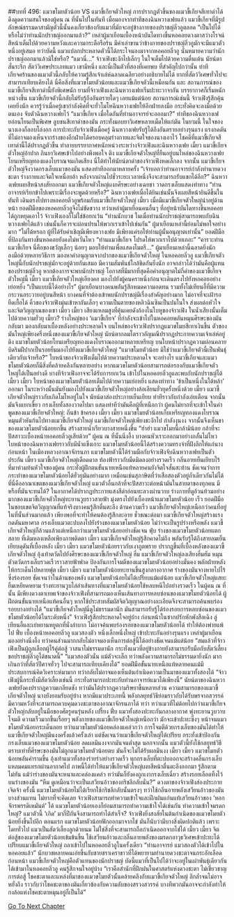 ##บทที่ 496: แมวขโมยตัวน้อย VS แมวขี้เกียจตัวใหญ่
การปรากฏตัวขึ้นของแมวขี้เกียจสีเทาดำได้ดึงดูดความสนใจของผู้คน ณ ที่นั้นไปในทันที
เมื่อมองจากท่าทีของฉินหวางเฟยแล้ว แมวขี้เกียจที่มีรูปลักษณ์ธรรมดาสามัญตัวนี้นั้นคงเกี่ยวข้องกับแมวที่มักจะอยู่ข้างกายของปราชญ์ลิ่วอูตลอด
“เป็นไปได้หรือไม่ว่าท่านนักปราชญ์ออกมาแล้ว?”
เหล่าผู้มาเยือนเบื้องหน้าบันไดทางขึ้นหอคอยดวงตาสว่างโรจน์ สีหน้าเต็มไปด้วยความหวังและความกระตือรือร้น
มีคำเล่าขานว่าข้างกายของปราชญ์ลิ่วอูมักจะมีแมวตัวหนึ่งอยู่เสมอ
ทว่าบัดนี้ แมวแปลกประหลาดตัวนี้ได้กระโจนลงมาจากหอคอยลิ่วอู นั่นหมายความว่านักปราชญ์ออกมาแล้วมิใช่หรือ?
“แมวนี่...”
จ้าวเฟิงชะงักไปเล็กๆ ในใจเต็มไปด้วยความตื่นเต้น นัยน์ตาสั่นระริก
สัตว์วิเศษประเภทแมว เขามีหนึ่ง และนี่เป็นตัวที่สองที่เคยพบ
ที่สำคัญไปกว่านั้น ท่าทีเกียจคร้านของแมวตัวนี้กลับให้ความรู้สึกเจ้าเล่ห์ฉลาดเฉลียวอย่างอธิบายไม่ได้ ยากที่สัตว์วิเศษทั่วไปจะสามารถเทียบเคียงได้
นี่คือสิ่งที่แมวขโมยตัวน้อยและแมวขี้เกียจตัวนี้เหมือนกัน
และ
สถานการณ์ของแมวขี้เกียจสีเทาดำนี้ยังพิเศษนัก
ยามที่จ้าวเฟิงและฉินหวางเฟยเริ่มปะทะวาจากัน บรรยากาศก็เริ่มหนักหน่วงขึ้น แมวขี้เกียจตัวนี้กลับไม่รับรู้ถึงอันตรายใดๆ เลยแม้แต่น้อย
สถานการณ์เช่นนี้ จ้าวเฟิงรู้สึกคุ้นเคยยิ่งนัก
ควรรู้ว่าเมื่อครู่เขากำลังคิดที่จะยั่วโมโหฉินหวางเฟยให้อีกฝ่ายลงมือ กระทั่งคิดจะลงมือด้วยตนเอง จับตัวฉินหวางเฟยไว้
“แมวขี้เกียจ เมื่อใดกันที่ท่านอาจารย์จะออกมา?”
ท่าทีของฉินหวางเฟยอ่อนโยนเป็นพิเศษ ลูบขนสีเทาดำของมัน กระทั่งมอบยาวิเศษหลายเม็ดให้แก่มัน
ในยามนี้ ในใจของนางเองก็ลอบโล่งอก
การปะทะกับจ้าวเฟิงเมื่อครู่ ฉินหวางเฟยรับรู้ได้ถึงอันตรายอย่างรุนแรง แรงกดดันที่ไม่อาจมองเห็นจากร่างของอีกฝ่ายได้ครอบคลุมร่างกายและจิตใจของนางเอาไว้
โชคดีที่แมวขี้เกียจสีเทาดำนี้ได้ปรากฏตัวขึ้น ทำลายบรรยากาศหนักหน่วงระหว่างจ้าวเฟิงและฉินหวางเฟย
เมี้ยว
แมวขี้เกียจตัวใหญ่อ้าปาก กินยาวิเศษเข้าไปอย่างพึงพอใจ
ติง
แมวขี้เกียจตัวใหญ่ที่ยืนอยู่บนไหล่ของฉินหวางเฟยโยนเหรียญทองแดงโบราณจนเกิดเสียง
นี่ได้ทำให้นัยน์ตาดำของจ้าวเฟิงหดเล็กลง
จากนั้น แมวขี้เกียจตัวใหญ่จึงวาดกรงเล็บแมวของมัน แสดงท่าทีออกมาหลายครั้ง
“เจ้าบอกว่าท่านอาจารย์กำลังทำนายดวงชะตา ร่างกายและจิตใจเหนื่อยล้า หลังจากผ่านไปชั่วระยะเวลาหนึ่งจึงจะสามารถรับแขกได้อีก?”
ฉินหวางเฟยเผยสีหน้าสงสัยออกมา
แมวขี้เกียจตัวใหญ่ผงกศีรษะอย่างเฉยชา วาดกรงเล็บแสดงท่าทาง
“ท่านอาจารย์เรียกข้าไปเพราะมีเรื่องจะพูดด้วยหรือ?”
ฉินหวางเฟยเมื่อได้ยินเช่นนั้นจึงเผยสีหน้ายินดีขึ้นในทันที เดินตรงไปทางหอคอยลิ่วอูพร้อมกับแมวขี้เกียจตัวใหญ่
เมี้ยว
เมื่อมีแมวขี้เกียจตัวใหญ่นำอยู่ด้านหน้า ยอดฝีมือของหอคอยลิ่วอูจึงไม่ขัดขวาง
ทว่าเหล่าผู้มาเยือนคนอื่นๆ ที่อยู่หน้าบันไดทางขึ้นหอคอยได้ถูกหยุดเอาไว้
จ้าวเฟิงเองก็ไม่ใช่ข้อยกเว้น
“ท่านนักบวช ในเมื่อท่านนักปราชญ์สามารถพบกับฉินหวางเฟยได้แล้ว เช่นนั้นก็ควรจะผ่อนปรนให้พวกเราเข้าไปเช่นกัน”
ผู้มาเยือนเหล่านี้ย่อมไม่พอใจอย่างมาก
“ไม่ได้หรอก ผู้ที่ได้รับคำเชิญมีเพียงหวางเฟย มีเพียงแค่รอให้ท่านผู้นั้นอนุญาตเท่านั้น”
ยอดฝีมือที่ป้องกันทางขึ้นหอคอยยังคงไม่หวั่นไหว
“ท่านแมวขี้เกียจ โปรดให้พวกเราไปด้วยเถอะ”
“คารวะท่านแมวขี้เกียจ นี่คือของขวัญเล็กๆ น้อยๆ มอบให้ท่านเพื่อแสดงไมตรี...”
ผู้มาเยือนเหล่านี้ฉลาดยิ่งนัก ลงมือด้วยหลายวิธีการ มองหาคำอนุญาตจากปากของแมวขี้เกียจตัวใหญ่
ในหอคอยลิ่วอู
แมวขี้เกียจตัวใหญ่นี้กับนักปราชญ์มักจะอยู่ด้วยกันเสมอ มีความสัมพันธ์ใกล้ชิดกันยิ่งนัก
อาจกล่าวได้ว่ามันคือผู้แทนของปราชญ์ลิ่วอู
หากต้องการจะพบนักปราชญ์ โอกาสที่มีมากที่สุดคือคำอนุญาตไม่กี่คำของแมวขี้เกียจตัวใหญ่นี้
เมี้ยว
แมวขี้เกียจตัวใหญ่เอียงคอ มองไปยังผู้คนคราหนึ่งก่อนจะเดินตรงไปยังหอคอยอย่างเย่อหยิ่ง
“เป็นแบบนี้ได้อย่างไร”
ผู้มาเยือนบางคนพลันรู้สึกหมดความอดทน
รวมทั้งโม่เทียนอี้ที่มีความกระวนกระวายอยู่บนสีหน้า
บางคนที่จำต้องเข้าพบนักปราชญ์มีเรื่องสำคัญอย่างมาก ไม่อาจที่จะเฝ้ารอยืดเยื้อได้
คิ้วของจ้าวเฟิงมุ่นเข้าหากันเล็กๆ ความเป็นตายของหลิวฉินซินเป็นปมในใจ ส่งผลต่อหัวใจและจิตวิญญาณของเขา
เมี้ยว เมี้ยว
เสียงแหลมสูงที่คุ้นเคยดังก้องในใบหูของจ้าวเฟิง ในน้ำเสียงนั้นเต็มไปด้วยความยั่วยุ
เมี้ยว?
ร่างใหญ่ของ ‘แมวขี้เกียจ’ ที่กำลังจะเข้าไปในหอคอยพลันหมุนศีรษะของมันกลับมา มองกลับมาเบื้องหลังอย่างประหลาดใจ
บนไหล่ของจ้าวเฟิงปรากฏแมวขโมยสีเทาเงินขึ้น ตัวของมันใหญ่เพียงครึ่งหนึ่งของแมวขี้เกียจตัวใหญ่ นัยน์ตากลมโตราวอัญมณีปรากฏประกายความเจ้าเล่ห์อยู่
ติง
แมวขโมยตัวน้อยโยนเหรียญทองแดงโบราณออกมาหลายเหรียญ บนใบหน้าปรากฏความผ่อนคลาย บิดริมฝีปากเป็นรอยยิ้มมองไปยังแมวขี้เกียจตัวใหญ่
“แมวขโมยตัวน้อย มิใช่ว่าแมวขี้เกียจตัวนี้เป็นพันธุ์เดียวกับเจ้าหรือ?”
ใบหน้าของจ้าวเฟิงเต็มไปด้วยความประหลาดใจ
จะอย่างไร แมวขี้เกียจและแมวขโมยตัวน้อยก็มีสิ่งที่คล้ายคลึงกันหลายอย่าง
หากแมวขโมยตัวน้อยสามารถต่อรองกับแมวขี้เกียจตัวใหญ่ได้เป็นอย่างดี บางทีจ้าวเฟิงอาจจะได้รับการยกเว้น เข้าไปในหอคอยลิ่วอูและพบกับนักปราชญ์ได้
เมี้ยว เมี้ยว
ใบหน้าของแมวขโมยตัวน้อยเต็มไปด้วยความเย่อหยิ่ง แสดงท่าทาง ‘ข้าเป็นหนึ่งในใต้หล้า’ ออกมา ในระหว่างนั้นมันยังมองไปยังแมวขี้เกียจตัวใหญ่อย่างล้อเลียนยั่วยุครั้งหนึ่งด้วย
เมี้ยว
แมวขี้เกียจตัวใหญ่ราวกับเกิดโมโหอยู่ในใจ นัยน์ตาส่องประกายเย็นเยียบ ท่าทีราวกับกำลังเอ่ยเตือน
จากนั้นมันจึงแยกเขี้ยว กรงเล็บทั้งสองวาดไปมา แสดงท่าทีว่ามันคือผู้ที่เหนือกว่า
ผู้คนไม่ยากที่จะเข้าใจในคำพูดของแมวขี้เกียจตัวใหญ่: ถิ่นข้า ข้าครอง
เมี้ยว เมี้ยว
แมวขโมยตัวน้อยเก็บเหรียญทองแดงโบราณ หมุนตัวหันก้นไปทางแมวขี้เกียจตัวใหญ่
แมวขี้เกียจตัวใหญ่เพียงชะงักไป กำลังงุนงง จากนั้นจึงเห็นขาของแมวขโมยตัวน้อยยกขึ้น สร้างสายน้ำเรียวบางสายหนึ่งขึ้น
“ฮ่าฮ่า แมวขโมยนี้กล้ามิน้อย กล้าที่จะปัสสาวะเบื้องหน้าหอคอยลิ่วอูเสียด้วย”
ผู้คน ณ ที่นั้นนิ่งอึ้ง บางคนหัวเราะออกมาอย่างกลั้นไม่ไหว
ใบหน้าของฉินหวางเฟยราวกับมีน้ำแข็งเกาะ แมวขโมยตัวน้อยนี้ได้สร้างความทรงจำที่ฝังลึกให้แก่นาง
ก่อนหน้า ในเมืองหลวงอาณาจักรนภา แมวขโมยตัวนี้ได้ร่วมมือกับจ้าวเฟิงจับฉินหวางเฟยเป็นตัวประกัน
เมี้ยว
แมวขี้เกียจตัวใหญ่เดือดดาล ท้องฟ้าราวกับมืดมิดลงอย่างรวดเร็ว กลิ่นอายเย็นเยียบไร้ที่มาท่วมท้นหัวใจของผู้คน กระทั่งผู้ฝึกตนขั้นนายเหนือแท้หลายคนยังจิตใจสั่นสะท้าน
ชัดเจนว่าการกระทำของแมวขโมยตัวน้อยได้ยั่วยุมันอย่างมาก
เหมือนเช่นสุภาษิตที่ว่าเสือสองตัวอยู่ถ้ำเดียวกันไม่ได้ ที่นี่คืออาณาเขตของแมวขี้เกียจตัวใหญ่ แมวตัวอื่นกล้าที่จะปัสสาวะต่อหน้ามันในสายตาของทุกคน มีหรือที่มันจะทนได้?
ในอากาศได้ปรากฏประกายแสงสีดำอ่อนทะลวงผ่านวาบ ร่างกายที่ดูอ้วนท้วมอย่างมากของแมวขี้เกียจตัวใหญ่ทะยานวูบราวสายฟ้า มุ่งตรงไปยังเบื้องหน้าแมวขโมยตัวน้อย
เร็ว
ยอดฝีมือในขอบเขตจิตวิญญาณที่แท้จริงบางคนรู้สึกตื่นตะลึง
ด้านความเร็ว แมวขี้เกียจตัวใหญ่เหนือกว่าคนที่อยู่ในที่นั้นส่วนมากแล้ว เพียงพอที่จะทำให้คนต้องรู้สึกละอาย
ชั่วขณะต่อมา
แมวขี้เกียจตัวใหญ่สร้างแรงกดดันมหาศาล กรงเล็บแมวตะปบลงไปยังร่างของแมวขโมยตัวน้อย
ไม่ว่าจะเป็นรูปร่างหรือพลัง แมวขี้เกียจตัวใหญ่ก็ล้วนแล้วแต่เหนือกว่าแมวขโมยตัวน้อยอย่างชัดเจน
ฟุ่บ
ร่างของแมวขโมยตัวน้อยแตกสลาย ที่เดิมหลงเหลือเพียงภาพติดตา
เมี้ยว
แมวขี้เกียจตัวใหญ่รู้สึกคาดไม่ถึง พลันรับรู้ได้ถึงสายลมเย็นเยียบดุดันที่เบื้องหลัง
เมี้ยว เมี้ยว
แมวขโมยตัวน้อยราวกับเงาภูตพราย ปรากฏขึ้นที่เบื้องหลังของแมวขี้เกียจตัวใหญ่ อุ้งเท้าตวัดไปยังศีรษะของแมวขี้เกียจตัวใหญ่
ฮึ่ม
แมวขี้เกียจตัวใหญ่ลงเสียงฮึ่มฮัม หมุนตัวตวัดกรงเล็บรวดเร็วราวสายฟ้าฟาด ป้องกันการโจมตีของแมวขโมยตัวน้อยอย่างมั่นคง พลักฝ่ายหลังให้กระเด็นไปหลายฟุต
เมี้ยว เมี้ยว
แมวขโมยตัวน้อยทะยานขึ้นสูงกลางอากาศ ร่างของมันจางหายไปไร้ซึ่งร่องรอย
ชัดเจนว่าในด้านของพลัง แมวขโมยตัวน้อยไม่ได้เปรียบแม้แต่น้อย
แมวขี้เกียจตัวใหญ่แสยะยิ้มเหยียดหยาม ร่างทะยานวูบไล่ล่าเส้นทางที่แมวขโมยตัวน้อยใช้หลบหนีไปอย่างรวดเร็ว
ในผู้คน ณ ที่นั้น มีเพียงดวงตาเทพเจ้าของจ้าวเฟิงที่สามารถมองเห็นเส้นทางการหลบซ่อนของแมวขโมยตัวน้อยได้ ผู้ฝึกตนขั้นนายเหนือแท้คนอื่นๆ หากใช้ประสาทสัมผัสจิตวิญญาณอย่างละเอียดจึงจะสามารถค้นพบร่องรอยบางอย่างได้
“แมวขี้เกียจตัวใหญ่นี่ดูไม่ธรรมดานัก มันสามารถรับรู้ได้ร่องรอยการหลบซ่อนของแมวขโมยตัวน้อยได้ในระดับหนึ่ง”
จ้าวเฟิงรู้สึกประหลาดใจอยู่บ้าง
ก่อนหน้าในซากปรักหักพังสือเฉิง ลู่เทียนอี้และเย่หยานหยูตกที่นั่งลำบาก ไม่อาจค้นพบร่องรอยของแมวขโมยตัวน้อยได้ ทำให้ต้องพ่ายแพ้ไป
ฟึ่บ
เบื้องหน้าหอคอยลิ่วอู แมวสองตัว หนึ่งเล็กหนึ่งใหญ่ เข้าปะทะกันอย่างรุนแรง
เหล่าผู้มาเยือนมองอย่างนิ่งอึ้ง ทว่าคนส่วนมากกลับไม่อาจมองเห็นการต่อสู้นี้ได้อย่างชัดเจนแม้แต่น้อย
“สมแล้วที่จ้าวเฟิงเป็นผู้ถูกเลือกผู้ไร้คู่ต่อสู้ วาสนาไม่ธรรมดานัก กระทั่งแมวที่อยู่ข้างกายยังสามารถรับมือกับสัตว์เลี้ยงขอปราชญ์ลิ่วอูได้ขนาดนี้”
“แมวสองตัวนั่น แม้ตัวจะเล็ก ทว่าพลังความสามารถไม่ธรรมดายิ่งนัก มากเกินกว่าที่สัตว์ปีศาจทั่วๆ ไปจะสามารถเทียบเคียงได้”
ยอดฝีมือขั้นนายเหนือแท้หลายคนแม้มีประสบการณ์คิดวิเคราะห์มามาก ทว่ากลับไม่อาจมองเห็นต้นกำเนิดความเป็นมาของแมวทั้งสองได้
“จ้าวเฟิงผู้นี้กระทั่งมีสัตว์เลี้ยงเช่นนี้ กระทั่งสามารถปะทะกับท่านอาจารย์แมวได้เพียงนี้”
นัยน์ตาของฉินหวางเฟยยังคงปรากฏความเกลียดชัง ทว่ามันได้ปรากฏความริษยาขึ้นหลายส่วน
ความสามารถของแมวขี้เกียจตัวใหญ่ นางยังยอมรับอยู่บ้าง หากมีแมวประเภทนี้ พลังกลยุทธ์วิธีย่อมราวกับได้รับพรจากสวรรค์ มีความหวังที่จะสามารถควบคุมดวงชะตาของอาณาจักรนภาได้
ทว่า
ทว่าแมวที่ไม่ด้อยไปกว่าแมวขี้เกียจตัวใหญ่กลับอยู่ในมือของศัตรูคนรุ่นหลัง
เปรี้ยง ฟึ่บ
แมวทั้งสองปะทะกันกลางอากาศ พุ่งทะยานวูบวาบโจมตี ความเร็วมากขึ้นเรื่อยๆ
พลังกายของแมวขี้เกียจตัวใหญ่เหนือกว่า มักจะเข้าปะทะซึ่งๆ หน้าจนแมวขโมยตัวน้อยกระเด็นลอย
ทว่าแมวขโมยตัวน้อยคล่องแคล่วกว่า การโจมตีด้วยกรงเล็บของมันได้ทำให้แมวขี้เกียจตัวใหญ่มึนงงครั้งแล้วครั้งเล่า
แต่ชัดเจนว่าแมวขี้เกียจตัวใหญ่ได้เปรียบ กระทั่งเข้าป้องกันกรงเล็บแมวของแมวขโมยตัวน้อย ลดผลมึนงงจากมันจนต่ำสุด
นอกจากนั้น แมวตัวนี้ยังใช้กลยุทธ์วิธี ตราบเท่าที่ศีรษะของมันไม่ถูกแมวขโมยตัวน้อยตบ มันก็จะไม่ได้รับผลมึนงง
เมี้ยว เมี้ยว
แมวขโมยตัวน้อยพลันคำรามขึ้น อุ้งเท้าแมวทั้งสองร่ายรำอย่างรวดเร็ว ทุกกรงเล็บที่ตะปบออกจะสร้างคลื่นกรงเล็บแหลมคมแทรกผ่านอากาศไป
ภาพนี้ได้ทำให้แมวขี้เกียจตัวใหญ่เผยสีหน้าตื่นตะลึงออกมา รู้สึกตามไม่ทัน
แม้ว่าร่างของมันจะหนาและคล่องแคล่ว ทว่ามันก็ยังคงถูกเงากรงเล็บเฉี่ยว สร้างรอยเลือดทิ้งไว้บนร่างของมัน
“หืม ดูเหมือนว่าจะเป็นเสวียนอ้าวของกริชลึกลับนั่น?”
ดวงตาของจ้าวเฟิงส่องประกายเจิดจ้า
ครั้งนี้ แมวขโมยตัวน้อยไม่ได้เรียกใช้กริชลึกลับนั้นตรงๆ ทว่าใช้กลิ่นอายพลังเสวียนอ้าวของมันบางส่วนแทน
ไม่ยากที่จะคิดเลย
จ้าวเฟิงสามารถทำความเข้าใจและฝึกฝนแก่นแท้เสวียนอ้าวของ ‘หอกจักรพรรดิเหมันต์’ ได้ แมวขโมยตัวน้อยเองก็ย่อมสามารถทำความเข้าใจได้เช่นกัน
ทำความเข้าใจมรดกใหญ่? แมวตัวนี้ ‘เกิด’ มากี่ปีกันจึงสามารถทำได้สำเร็จ?
จ้าวเฟิงยิ่งสงสัยในต้นกำเนิดของแมวขโมยตัวน้อยยิ่งขึ้นไปอีก
ตอนแรก แมวขโมยตัวน้อยฟักออกมาจากไข่ มันก็นับว่ามีบางสิ่งผิดปกติแล้ว เพราะโดยทั่วไป แมวเป็นสัตว์เลี้ยงลูกด้วยนม ไม่ใช่สิ่งที่จะสามารถถือกำเนิดออกจากไข่ได้
เมี้ยว เมี้ยว
จิตต่อสู้ของแมวขโมยตัวน้อยเข้มข้นขึ้น ใช้เสวียนอ้าวและกลิ่นอายพลังของมรดกอาวุธวิเศษเข้าปะทะได้เปรียบแมวขี้เกียจตัวใหญ่ ถลาเข้าไปในหอคอยลิ่วอูในครั้งเดียว
“ท่านอาจารย์ แมวสองตัวได้เข้าไปในหอคอยแล้ว”
นักบวชหลายคนเอ่ยขึ้นกับชายชราเคราขาวที่ได้พยายามทำนายดวงชะตาจนกระอักเลือดก่อนหน้า
แมวขี้เกียจตัวใหญ่คือตัวแทนของนักปราชญ์ บัดนี้แมวที่เป็นไปได้ว่าจะอยู่ในเผ่าพันธุ์เดียวกันได้เข้ามาในหอคอยลิ่วอู คนรู้สึกจนใจอยู่บ้าง
“เราคือสำนักที่ฝึกฝนในศาสตร์แห่งดวงชะตา ไม่เชี่ยวชาญการต่อสู้ โชคชะตาและแหล่งที่มาของแมวขโมยตัวนั้นคล้ายคลึงกับแมวขี้เกียจตัวใหญ่ ลึกล้ำจนไม่อาจหยั่งถึง ราวกับว่าโชคชะตาของมันเกี่ยวข้องกับความลับของสรวงสวรรค์ บางทีพวกมันอาจจะกำลังทำให้กงล้อแห่งโชคชะตาหมุนอยู่ก็เป็นได้”


[Go To Next Chapter]( ./56.md)